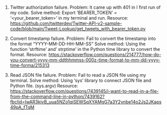 1. Twitter authorization failure. 
Problem: It came up with 401 in I first run of my code. 
Solve method: Export ‘BEARER_TOKEN’ = ‘<your_bearer_token>’ in my terminal and run.
Resource: https://github.com/twitterdev/Twitter-API-v2-sample-code/blob/main/Tweet-Lookup/get_tweets_with_bearer_token.py

2. Convert timestamp failure.
Problem: Fail to convert the timestamp into the format “YYYY-MM-DD-HH-MM-SS”
Solve method: Using the function ‘strftime’ and’ strptime’ in the Python time library to convert the format.
Resource: https://stackoverflow.com/questions/214777/how-do-you-convert-yyyy-mm-ddthhmmss-000z-time-format-to-mm-dd-yyyy-time-forma/215313

3. Read JSON file failure.
Problem: Fail to read a JSON file using my terminal.
Solve method: Using ‘sys’ library to connect JSON file and Python file. (sys.argv)
Resource: https://stackoverflow.com/questions/7439145/i-want-to-read-in-a-file-from-the-command-line-in-python/7439162?fbclid=IwAR3kjvB_uua5NZo1qiSEWSqXYAMgG7a3Y2ynbe14o2Js2JKaps49pA_fTqM


